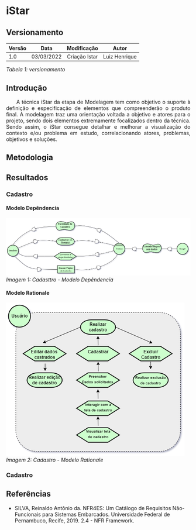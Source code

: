 # iStar
## Versionamento

| Versão | Data | Modificação | Autor |
|-|-|:-:|:-:|
| 1.0 | 03/03/2022 | Criação Istar | Luiz Henrique |

*Tabela 1: versionamento*

## Introdução
<p align="justify">&emsp;&emsp;A técnica iStar da etapa de Modelagem tem como objetivo o suporte à definição e especificação de elementos que compreenderão o produto final. A modelagem traz uma orientação voltada a objetivo e atores para o projeto, sendo dois elementos extremamente focalizados dentro da técnica. Sendo assim, o iStar consegue detalhar e melhorar a visualização do contexto e/ou problema em estudo, correlacionando atores, problemas, objetivos e soluções.</p>

## Metodologia
 

## Resultados

### Cadastro

#### Modelo Depêndencia

![Cadasttro - Modelo Depêndencia](../assets/modelagem/istar/DiagramaCadastro1.png)
*Imagem 1: Cadasttro - Modelo Depêndencia*

#### Modelo Rationale

![Cadastro - Modelo Rationale](../assets/modelagem/istar/DiagramaCadastro2.png)
*Imagem 2: Cadastro - Modelo Rationale*

### Cadastro

## Referências 
- SILVA, Reinaldo Antônio da. NFR4ES: Um Catálogo de Requisitos Não-Funcionais para Sistemas Embarcados. Universidade Federal de Pernambuco, Recife, 2019. 2.4 - NFR Framework.